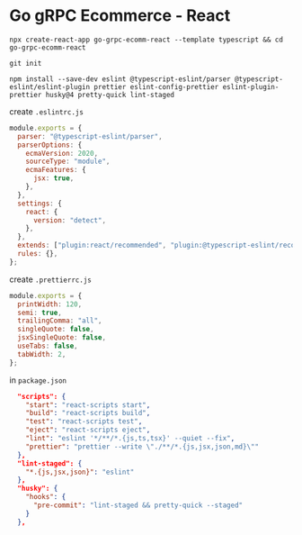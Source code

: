 # Go gRPC Ecommerce - React

`npx create-react-app go-grpc-ecomm-react --template typescript && cd go-grpc-ecomm-react`

`git init`

`npm install --save-dev eslint @typescript-eslint/parser @typescript-eslint/eslint-plugin prettier eslint-config-prettier eslint-plugin-prettier husky@4 pretty-quick lint-staged`

create `.eslintrc.js`

```js
module.exports = {
  parser: "@typescript-eslint/parser",
  parserOptions: {
    ecmaVersion: 2020,
    sourceType: "module",
    ecmaFeatures: {
      jsx: true,
    },
  },
  settings: {
    react: {
      version: "detect",
    },
  },
  extends: ["plugin:react/recommended", "plugin:@typescript-eslint/recommended", "plugin:prettier/recommended"],
  rules: {},
};
```

create `.prettierrc.js`

```js
module.exports = {
  printWidth: 120,
  semi: true,
  trailingComma: "all",
  singleQuote: false,
  jsxSingleQuote: false,
  useTabs: false,
  tabWidth: 2,
};
```

in `package.json`

```json
  "scripts": {
    "start": "react-scripts start",
    "build": "react-scripts build",
    "test": "react-scripts test",
    "eject": "react-scripts eject",
    "lint": "eslint '*/**/*.{js,ts,tsx}' --quiet --fix",
    "prettier": "prettier --write \"./**/*.{js,jsx,json,md}\""
  },
  "lint-staged": {
    "*.{js,jsx,json}": "eslint"
  },
  "husky": {
    "hooks": {
      "pre-commit": "lint-staged && pretty-quick --staged"
    }
  },
```
